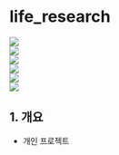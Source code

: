 # life_research

<div> 
  <img src="https://img.shields.io/badge/language-dart-blue?style=flat-square&logo=dart"><br>
  <img src="https://img.shields.io/badge/framework-flutter-skyblue?style=flat-square&logo=flutter"><br>
  <img src="https://img.shields.io/badge/IDE-vscode-blue?style=flat-square&logo=appveyor"><br>
  <img src="https://img.shields.io/badge/OS-MacOS-white?style=flat-square&logo=apple"><br>
   <a src=https://ai-sw.tistory.com><img src="https://img.shields.io/badge/Author-Sungwoo Jo-black?style=flat-square&logo=appveyor"></a><br>
  <img src="https://img.shields.io/badge/Date-2023.5.16~-blue?style=flat-square&logo=appveyor"><br>
</div>
<!-- - Language: dart
- Framework: flutter
- IDE: vscode
- OS: MacOS
- Author: [Sungwoo Jo](#https://ai-sw.tistory.com/)
- Date: 2023.5.16 ~ -->

## 1. 개요

- 개인 프로젝트
